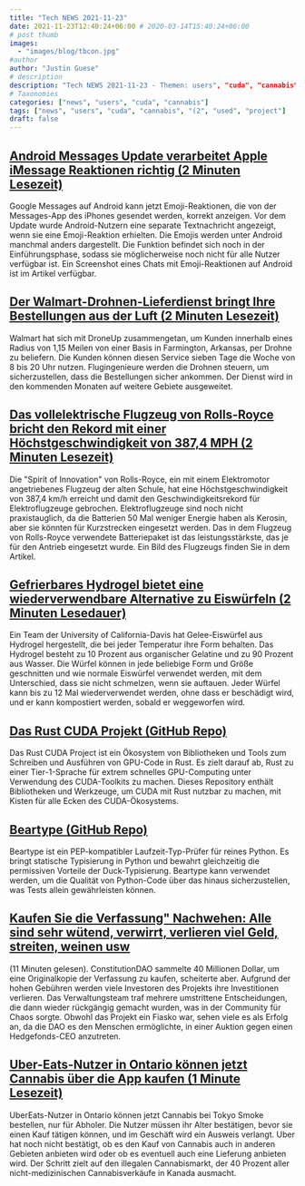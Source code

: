```yaml
---
title: "Tech NEWS 2021-11-23"
date: 2021-11-23T12:40:24+06:00 # 2020-03-14T15:40:24+06:00
# post thumb
images:
  - "images/blog/tbcon.jpg"
#author
author: "Justin Guese"
# description
description: "Tech NEWS 2021-11-23 - Themen: users", "cuda", "cannabis"
# Taxonomies
categories: ["news", "users", "cuda", "cannabis"]
tags: ["news", "users", "cuda", "cannabis", "(2", "used", "project"]
draft: false
---
```


## [Android Messages Update verarbeitet Apple iMessage Reaktionen richtig (2 Minuten Lesezeit)](https://www.theverge.com/2021/11/22/22796112/google-android-messages-imessage-emoji-reactions-formatting)

 Google Messages auf Android kann jetzt Emoji-Reaktionen, die von der Messages-App des iPhones gesendet werden, korrekt anzeigen. Vor dem Update wurde Android-Nutzern eine separate Textnachricht angezeigt, wenn sie eine Emoji-Reaktion erhielten. Die Emojis werden unter Android manchmal anders dargestellt. Die Funktion befindet sich noch in der Einführungsphase, sodass sie möglicherweise noch nicht für alle Nutzer verfügbar ist. Ein Screenshot eines Chats mit Emoji-Reaktionen auf Android ist im Artikel verfügbar.

## [Der Walmart-Drohnen-Lieferdienst bringt Ihre Bestellungen aus der Luft (2 Minuten Lesezeit)](https://www.cnet.com/tech/computing/walmart-drone-delivery-service-will-bring-your-orders-by-air/)

 Walmart hat sich mit DroneUp zusammengetan, um Kunden innerhalb eines Radius von 1,15 Meilen von einer Basis in Farmington, Arkansas, per Drohne zu beliefern. Die Kunden können diesen Service sieben Tage die Woche von 8 bis 20 Uhr nutzen. Flugingenieure werden die Drohnen steuern, um sicherzustellen, dass die Bestellungen sicher ankommen. Der Dienst wird in den kommenden Monaten auf weitere Gebiete ausgeweitet.

## [Das vollelektrische Flugzeug von Rolls-Royce bricht den Rekord mit einer Höchstgeschwindigkeit von 387,4 MPH (2 Minuten Lesezeit)](https://www.engadget.com/rolls-royces-all-electric-airplane-hits-a-record-3874-mph-top-speed-082803118.html)

 Die "Spirit of Innovation" von Rolls-Royce, ein mit einem Elektromotor angetriebenes Flugzeug der alten Schule, hat eine Höchstgeschwindigkeit von 387,4 km/h erreicht und damit den Geschwindigkeitsrekord für Elektroflugzeuge gebrochen. Elektroflugzeuge sind noch nicht praxistauglich, da die Batterien 50 Mal weniger Energie haben als Kerosin, aber sie könnten für Kurzstrecken eingesetzt werden. Das in dem Flugzeug von Rolls-Royce verwendete Batteriepaket ist das leistungsstärkste, das je für den Antrieb eingesetzt wurde. Ein Bild des Flugzeugs finden Sie in dem Artikel.

## [Gefrierbares Hydrogel bietet eine wiederverwendbare Alternative zu Eiswürfeln (2 Minuten Lesedauer)](https://newatlas.com/materials/reusable-jelly-ice-cubes/)

 Ein Team der University of California-Davis hat Gelee-Eiswürfel aus Hydrogel hergestellt, die bei jeder Temperatur ihre Form behalten. Das Hydrogel besteht zu 10 Prozent aus organischer Gelatine und zu 90 Prozent aus Wasser. Die Würfel können in jede beliebige Form und Größe geschnitten und wie normale Eiswürfel verwendet werden, mit dem Unterschied, dass sie nicht schmelzen, wenn sie auftauen. Jeder Würfel kann bis zu 12 Mal wiederverwendet werden, ohne dass er beschädigt wird, und er kann kompostiert werden, sobald er weggeworfen wird.

## [Das Rust CUDA Projekt (GitHub Repo)](https://github.com/RDambrosio016/Rust-CUDA)

 Das Rust CUDA Project ist ein Ökosystem von Bibliotheken und Tools zum Schreiben und Ausführen von GPU-Code in Rust. Es zielt darauf ab, Rust zu einer Tier-1-Sprache für extrem schnelles GPU-Computing unter Verwendung des CUDA-Toolkits zu machen. Dieses Repository enthält Bibliotheken und Werkzeuge, um CUDA mit Rust nutzbar zu machen, mit Kisten für alle Ecken des CUDA-Ökosystems.

## [Beartype (GitHub Repo)](https://github.com/beartype/beartype)

 Beartype ist ein PEP-kompatibler Laufzeit-Typ-Prüfer für reines Python. Es bringt statische Typisierung in Python und bewahrt gleichzeitig die permissiven Vorteile der Duck-Typisierung. Beartype kann verwendet werden, um die Qualität von Python-Code über das hinaus sicherzustellen, was Tests allein gewährleisten können.

## [Kaufen Sie die Verfassung" Nachwehen: Alle sind sehr wütend, verwirrt, verlieren viel Geld, streiten, weinen usw](https://www.vice.com/en/article/qjb8av/constitutiondao-aftermath-everyone-very-mad-confused-losing-lots-of-money-fighting-crying-etc)

 (11 Minuten gelesen). ConstitutionDAO sammelte 40 Millionen Dollar, um eine Originalkopie der Verfassung zu kaufen, scheiterte aber. Aufgrund der hohen Gebühren werden viele Investoren des Projekts ihre Investitionen verlieren. Das Verwaltungsteam traf mehrere umstrittene Entscheidungen, die dann wieder rückgängig gemacht wurden, was in der Community für Chaos sorgte. Obwohl das Projekt ein Fiasko war, sehen viele es als Erfolg an, da die DAO es den Menschen ermöglichte, in einer Auktion gegen einen Hedgefonds-CEO anzutreten.

## [Uber-Eats-Nutzer in Ontario können jetzt Cannabis über die App kaufen (1 Minute Lesezeit)](https://www.engadget.com/uber-eats-ontario-canada-cannabis-order-pickup-tokyo-smoke-161959413.html)

 UberEats-Nutzer in Ontario können jetzt Cannabis bei Tokyo Smoke bestellen, nur für Abholer. Die Nutzer müssen ihr Alter bestätigen, bevor sie einen Kauf tätigen können, und im Geschäft wird ein Ausweis verlangt. Uber hat noch nicht bestätigt, ob es den Kauf von Cannabis auch in anderen Gebieten anbieten wird oder ob es eventuell auch eine Lieferung anbieten wird. Der Schritt zielt auf den illegalen Cannabismarkt, der 40 Prozent aller nicht-medizinischen Cannabisverkäufe in Kanada ausmacht.

